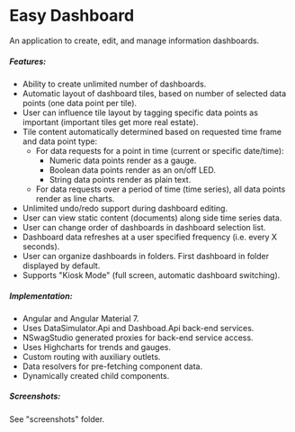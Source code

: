 # Easy Dashboard

An application to create, edit, and manage information dashboards.

##### Features:

- Ability to create unlimited number of dashboards.
- Automatic layout of dashboard tiles, based on number of selected data points (one data point per tile).
- User can influence tile layout by tagging specific data points as important (important tiles get more real estate).
- Tile content automatically determined based on requested time frame and data point type:
  - For data requests for a point in time (current or specific date/time):
    - Numeric data points render as a gauge.
    - Boolean data points render as an on/off LED.
    - String data points render as plain text.
  - For data requests over a period of time (time series), all data points render as line charts.
- Unlimited undo/redo support during dashboard editing.
- User can view static content (documents) along side time series data.
- User can change order of dashboards in dashboard selection list.
- Dashboard data refreshes at a user specified frequency (i.e. every X seconds).
- User can organize dashboards in folders.  First dashboard in folder displayed by default.
- Supports "Kiosk Mode" (full screen, automatic dashboard switching).

##### Implementation:

- Angular and Angular Material 7.
- Uses DataSimulator.Api and Dashboad.Api back-end services.
- NSwagStudio generated proxies for back-end service access.
- Uses Highcharts for trends and gauges.
- Custom routing with auxiliary outlets.
- Data resolvers for pre-fetching component data.
- Dynamically created child components.

##### Screenshots:

See "screenshots" folder.
